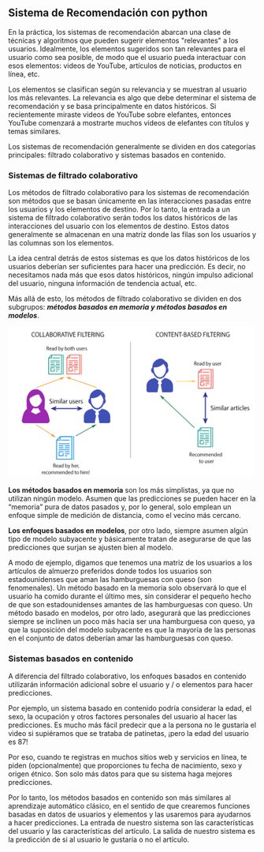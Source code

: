 ## Sistema de Recomendación con python  

En la práctica, los sistemas de recomendación abarcan una clase de técnicas y algoritmos que pueden sugerir elementos "relevantes" a los usuarios. Idealmente, los elementos sugeridos son tan relevantes para el usuario como sea posible, de modo que el usuario pueda interactuar con esos elementos: videos de YouTube, artículos de noticias, productos en línea, etc.  

Los elementos se clasifican según su relevancia y se muestran al usuario los más relevantes. La relevancia es algo que debe determinar el sistema de recomendación y se basa principalmente en datos históricos. Si recientemente miraste videos de YouTube sobre elefantes, entonces YouTube comenzará a mostrarte muchos videos de elefantes con títulos y temas similares.  

Los sistemas de recomendación generalmente se dividen en dos categorías principales: filtrado colaborativo y sistemas basados en contenido.  

### Sistemas de filtrado colaborativo   
Los métodos de filtrado colaborativo para los sistemas de recomendación son métodos que se basan únicamente en las interacciones pasadas entre los usuarios y los elementos de destino. Por lo tanto, la entrada a un sistema de filtrado colaborativo serán todos los datos históricos de las interacciones del usuario con los elementos de destino. Estos datos generalmente se almacenan en una matriz donde las filas son los usuarios y las columnas son los elementos.  

La idea central detrás de estos sistemas es que los datos históricos de los usuarios deberían ser suficientes para hacer una predicción. Es decir, no necesitamos nada más que esos datos históricos, ningún impulso adicional del usuario, ninguna información de tendencia actual, etc.  

Más allá de esto, los métodos de filtrado colaborativo se dividen en dos subgrupos: ***métodos basados en memoria y métodos basados en modelos***. 


<img src="https://github.com/luishernand/recomendations-system/blob/main/63115930-5f6c1900-bf66-11e9-894f-ecde5ec531b0.png" alt="JuveR" width="500px">  

**Los métodos basados en memoria** son los más simplistas, ya que no utilizan ningún modelo. Asumen que las predicciones se pueden hacer en la “memoria” pura de datos pasados y, por lo general, solo emplean un enfoque simple de medición de distancia, como el vecino más cercano.

**Los enfoques basados en modelos**, por otro lado, siempre asumen algún tipo de modelo subyacente y básicamente tratan de asegurarse de que las predicciones que surjan se ajusten bien al modelo.

A modo de ejemplo, digamos que tenemos una matriz de los usuarios a los artículos de almuerzo preferidos donde todos los usuarios son estadounidenses que aman las hamburguesas con queso (son fenomenales). Un método basado en la memoria solo observará lo que el usuario ha comido durante el último mes, sin considerar el pequeño hecho de que son estadounidenses amantes de las hamburguesas con queso. Un método basado en modelos, por otro lado, asegurará que las predicciones siempre se inclinen un poco más hacia ser una hamburguesa con queso, ya que la suposición del modelo subyacente es que la mayoría de las personas en el conjunto de datos deberían amar las hamburguesas con queso.  

### Sistemas basados en contenido  
A diferencia del filtrado colaborativo, los enfoques basados en contenido utilizarán información adicional sobre el usuario y / o elementos para hacer predicciones.  

Por ejemplo, un sistema basado en contenido podría considerar la edad, el sexo, la ocupación y otros factores personales del usuario al hacer las predicciones. Es mucho más fácil predecir que a la persona no le gustaría el video si supiéramos que se trataba de patinetas, ¡pero la edad del usuario es 87!  

Por eso, cuando te registras en muchos sitios web y servicios en línea, te piden (opcionalmente) que proporciones tu fecha de nacimiento, sexo y origen étnico. Son solo más datos para que su sistema haga mejores predicciones.  

Por lo tanto, los métodos basados en contenido son más similares al aprendizaje automático clásico, en el sentido de que crearemos funciones basadas en datos de usuarios y elementos y las usaremos para ayudarnos a hacer predicciones. La entrada de nuestro sistema son las características del usuario y las características del artículo. La salida de nuestro sistema es la predicción de si al usuario le gustaría o no el artículo.  


